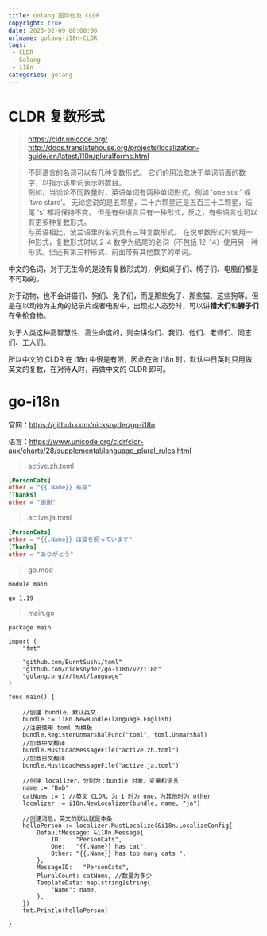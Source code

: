 ```yaml
---
title: Golang 国际化及 CLDR
copyright: true
date: 2023-02-09 00:00:00
urlname: golang-i18n-CLDR
tags: 
 - CLDR
 - Golang
 - i18n
categories: golang
---
```

# CLDR 复数形式 
> https://cldr.unicode.org/  
> http://docs.translatehouse.org/projects/localization-guide/en/latest/l10n/pluralforms.html

> 不同语言的名词可以有几种复数形式。 它们的用法取决于单词前面的数字，以指示该单词表示的数目。  
例如，当谈论不同数量时，英语单词有两种单词形式。例如 'one star' 或 'two stars'。 无论您说的是五颗星，二十六颗星还是五百三十二颗星，结尾 's' 都将保持不变。 但是有些语言只有一种形式，反之，有些语言也可以有更多种复数形式。  
与英语相比，波兰语里的名词具有三种复数形式。 在说单数形式时使用一种形式，复数形式时以 2-4 数字为结尾的名词（不包括 12-14）使用另一种形式。但还有第三种形式，前面带有其他数字的单词。

中文的名词，对于无生命的是没有复数形式的，例如桌子们、椅子们、电脑们都是不可取的。  

对于动物，也不会讲猫们、狗们、兔子们，而是那些兔子、那些猫、这些狗等。但是在以动物为主角的纪录片或者电影中，出现拟人态势时，可以讲**猎犬们**和**狮子们**在争抢食物。  

对于人类这种高智慧性、高生命度的，则会讲你们、我们、他们、老师们、同志们、工人们。  

所以中文的 CLDR 在 i18n 中很是有限，因此在做 i18n 时，默认中日英时只用做英文的复数，在对待**人**时，再做中文的 CLDR 即可。
<!-- more -->


# go-i18n
官网：https://github.com/nicksnyder/go-i18n

语言：https://www.unicode.org/cldr/cldr-aux/charts/28/supplemental/language_plural_rules.html


> active.zh.toml
```toml
[PersonCats]
other = "{{.Name}} 有猫"
[Thanks]
other = "谢谢"
```

> active.ja.toml
```toml
[PersonCats]
other = "{{.Name}} は猫を飼っています"
[Thanks]
other = "ありがとう"
```

> go.mod
``` text
module main

go 1.19
```

> main.go
```golang
package main

import (
	"fmt"

	"github.com/BurntSushi/toml"
	"github.com/nicksnyder/go-i18n/v2/i18n"
	"golang.org/x/text/language"
)

func main() {

	//创建 bundle，默认英文
	bundle := i18n.NewBundle(language.English)
	//注册使用 toml 为模板
	bundle.RegisterUnmarshalFunc("toml", toml.Unmarshal)
	//加载中文翻译
	bundle.MustLoadMessageFile("active.zh.toml")
	//加载日文翻译
	bundle.MustLoadMessageFile("active.ja.toml")

	//创建 localizer，分别为：bundle 对象、变量和语言
	name := "Bob"
	catNums := 1 //英文 CLDR，为 1 时为 one，为其他时为 other
	localizer := i18n.NewLocalizer(bundle, name, "ja")

	//创建消息，英文的默认就是本条
	helloPerson := localizer.MustLocalize(&i18n.LocalizeConfig{
		DefaultMessage: &i18n.Message{
			ID:    "PersonCats",
			One:   "{{.Name}} has cat",
			Other: "{{.Name}} has too many cats ",
		},
		MessageID:   "PersonCats",
		PluralCount: catNums, //数量为多少
		TemplateData: map[string]string{
			"Name": name,
		},
	})
	fmt.Println(helloPerson)

}

```



